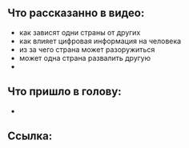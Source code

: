 ## Что рассказанно в видео:
- как зависят одни страны от других
- как влияет цифровая информация на человека
- из за чего страна может разоружиться 
- может одна страна развалить другую
- 

## Что пришло в голову:
- 

## Ссылка: 